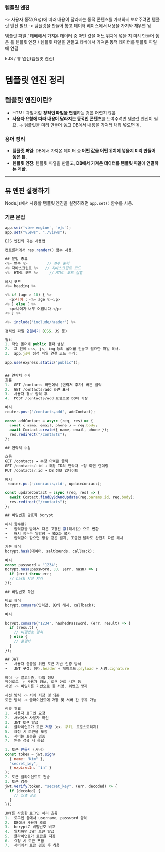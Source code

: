 ### 템플릿 엔진
 -> 사용자 동작(요청)에 따라 내용이 달라지는 동적 콘텐츠를 가져와서 보여주려면 템플릿 엔진 필요
    -> 템플릿을 만들어 놓고 데이터 베이스에서 내용을 가져와 채우면 됨

템플릿 파일 / 데베에서 가져온 데이터 중 어떤 값을 어느 위치에 넣을 지 미리 만들어 놓은 틀
템플릿 엔진 / 템플릿 파일을 만들고 데베에서 가져온 동적 데이터를 템플릿 파일에 연결

EJS / 뷰 엔진(템플릿 엔진)

# 템플릿 엔진 정리

## 템플릿 엔진이란?
- HTML 파일처럼 **정적인 파일을 연결**하는 것은 어렵지 않음.
- **사용자 요청에 따라 내용이 달라지는 동적인 콘텐츠**를 보여주려면 템플릿 엔진이 필요.
  → 템플릿을 미리 만들어 놓고 DB에서 내용을 가져와 채워 넣으면 됨.

### 용어 정리
- **템플릿 파일**: DB에서 가져온 데이터 중 **어떤 값을 어떤 위치에 넣을지 미리 만들어 놓은 틀**.
- **템플릿 엔진**: 템플릿 파일을 만들고, **DB에서 가져온 데이터를 템플릿 파일에 연결하는 역할**.

---

## 뷰 엔진 설정하기

Node.js에서 사용할 템플릿 엔진을 설정하려면 `app.set()` 함수를 사용.

### 기본 문법
```js
app.set("view engine", "ejs");
app.set("views", "./views");

EJS 엔진의 기본 사용법

컨트롤러에서 res.render() 함수 사용.

## 문법 종류
<%= 변수 %>         // 변수 출력
<% 자바스크립트 %>   // 자바스크립트 코드
<%- HTML 코드 %>     // HTML 코드 삽입

예시 코드
<%= heading %>

<% if (age > 10) { %>
  <p>나이 : <%= age %></p>
<% } else { %>
  <p>나이가 너무 어립니다.</p>
<% } %>

<%- include('include/header') %>

정적인 파일 연결하기 (CSS, JS 등)

절차
1. 작업 폴더에 public 폴더 생성.
2.	그 안에 css, js, img 등의 폴더를 만들고 필요한 파일 복사.
3.	app.js에 정적 파일 연결 코드 추가:

app.use(express.static("public"));


## 연락처 추가 
흐름
1.	GET /contacts 화면에서 [연락처 추가] 버튼 클릭
2.	GET /contacts/add 화면 표시
3.	사용자 정보 입력 후
4.	POST /contacts/add 요청으로 DB에 저장

예시
router.post("/contacts/add", addContact);

const addContact = async (req, res) => {
  const { name, email, phone } = req.body;
  await Contact.create({ name, email, phone });
  res.redirect("/contacts");
};

## 연락처 수정

흐름
GET /contacts → 수정 아이콘 클릭
GET /contacts/:id → 해당 ID의 연락처 수정 화면 렌더링
PUT /contacts/:id → DB 정보 업데이트

예시
 router.put("/contacts/:id", updateContact);

const updateContact = async (req, res) => {
  await Contact.findByIdAndUpdate(req.params.id, req.body);
  res.redirect("/contacts");
};

## 비밀번호 암호화 bcrypt

해시 함수란?
•	입력값을 받아서 다른 고정된 값(해시값) 으로 변환
•	해시 함수는 일방향 → 복호화 불가
•	입력값이 같으면 항상 같은 결과, 조금만 달라도 완전히 다른 해시

기본 형식
bcrypt.hash(데이터, saltRounds, callback);

예시
const password = "1234";
bcrypt.hash(password, 10, (err, hash) => {
  if (err) throw err;
  // hash 저장 처리
});

## 비밀번호 확인

비교 형식
bcrypt.compare(입력값, DB의 해시, callback);

예시

bcrypt.compare("1234", hashedPassword, (err, result) => {
  if (result) {
    // 비밀번호 일치
  } else {
    // 불일치
  }
});

## JWT
•	사용자 인증을 위한 토큰 기반 인증 방식
•	JWT 구성: 헤더.header + 페이로드.payload + 서명.signature

헤더 -> 알고리즘, 타입 정보
페이로드 -> 사용자 정보, 토큰 만료 시간 등
서명 -> 비밀키를 기반으로 한 서명, 위변조 방지

세션 방식 -> 서에 저장 및 의존
토큰 방식 -> 클라이언트에 저장 및 서버 간 공유 가능 

인증 흐름
1.	사용자 로그인 요청
2.	서버에서 사용자 확인
3.	JWT 토큰 발급
4.	클라이언트가 토큰 저장 (ex. 쿠키, 로컬스토리지)
5.	요청 시 토큰을 포함
6.	서버는 토큰을 검증
7.	인증 성공 시 응답

1. 토큰 만들기 (서버)
const token = jwt.sign(
  { name: "Kim" }, 
  "secret_key", 
  { expiresIn: "1h" }
);
2. 토큰 클라이언트로 전송
3. 토큰 검증 
jwt.verify(token, "secret_key", (err, decoded) => {
  if (decoded) {
    // 인증 성공
  }
});

JWT를 사용한 로그인 처리 흐름
1.	로그인 폼에서 username, password 입력
2.	DB에서 사용자 조회
3.	bcrypt로 비밀번호 비교
4.	일치하면 JWT 토큰 발급
5.	클라이언트가 토큰을 저장
6.	요청 시 토큰 포함
7.	서버에서 토큰 검증 후 허용